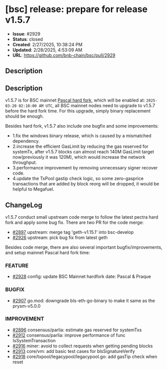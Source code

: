 # [bsc] release: prepare for release v1.5.7

- **Issue**: #2929
- **Status**: closed
- **Created**: 2/27/2025, 10:38:24 PM
- **Updated**: 2/28/2025, 4:53:09 AM
- **URL**: https://github.com/bnb-chain/bsc/pull/2929

## Description

## Description
v1.5.7 is for BSC mainnet [Pascal hard fork](https://forum.bnbchain.org/t/bnb-chain-roadmap-mainnet/936#p-1418-h-1pascal-wip-8), which will be enabled at: `2025-03-20 02:10:00 AM UTC`, all BSC mainnet nodes need to upgrade to v1.5.7 before the hard fork time. For this upgrade, simply binary replacement should be enough.

Besides hard fork, v1.5.7 also include one bugfix and some improvements:
- 1.fix the windows binary release, which is caused by a mismatched dependency.
- 2.increase the efficient GasLimit by reducing the gas reserved for systemTx, after v1.5.7 blocks can almost reach 140M GasLimit target now(previously it was 120M), which would increase the network throughput.
- 3.performance improvement by removing unnecessary signer recover code.
- 4.update the TxPool gastip check logic, so some zero-gasprice transactions that are added by block reorg will be dropped, it would be helpful to Megafuel.

## ChangeLog
v1.5.7 conduct small upstream code merge to follow the latest pectra hard fork and apply some bug fix. There are two PR for the code merge:
* [\#2897](https://github.com/bnb-chain/bsc/pull/2897) upstream: merge tag 'geth-v1.15.1' into bsc-develop
* [\#2926](https://github.com/bnb-chain/bsc/pull/2926) upstream: pick bug fix from latest geth

Besides code merge, there are also several important bugfix/improvements, and setup mainnet Pascal hard fork time:
### FEATURE
* [\#2928](https://github.com/bnb-chain/bsc/pull/2928) config: update BSC Mainnet hardfork date: Pascal & Praque

### BUGFIX
* [\#2907](https://github.com/bnb-chain/bsc/pull/0000) go.mod: downgrade bls-eth-go-binary to make it same as the prysm-v5.0.0

### IMPROVEMENT
* [\#2896](https://github.com/bnb-chain/bsc/pull/2896) consensus/parlia: estimate gas reserved for systemTxs
* [\#2912](https://github.com/bnb-chain/bsc/pull/2912) consensus/parlia: improve performance of func IsSystemTransaction
* [\#2916](https://github.com/bnb-chain/bsc/pull/2916) miner: avoid to collect requests when getting pending blocks
* [\#2913](https://github.com/bnb-chain/bsc/pull/2913) core/vm: add basic test cases for blsSignatureVerify
* [\#2918](https://github.com/bnb-chain/bsc/pull/2918) core/txpool/legacypool/legacypool.go: add gasTip check when reset
